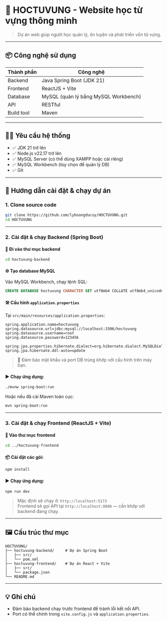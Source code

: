 # 📘 HOCTUVUNG - Website học từ vựng thông minh

> Dự án web giúp người học quản lý, ôn luyện và phát triển vốn từ vựng.

---

## 📦 Công nghệ sử dụng

| Thành phần | Công nghệ |
|-----------|-----------|
| Backend   | Java Spring Boot (JDK 21) |
| Frontend  | ReactJS + Vite |
| Database  | MySQL (quản lý bằng MySQL Workbench) |
| API       | RESTful |
| Build tool| Maven |

---

## 🧑‍💻 Yêu cầu hệ thống

- ✅ JDK 21 trở lên  
- ✅ Node.js v22.17 trở lên  
- ✅ MySQL Server (có thể dùng XAMPP hoặc cài riêng)  
- ✅ MySQL Workbench (tùy chọn để quản lý DB)  
- ✅ Git  

---

## 🚀 Hướng dẫn cài đặt & chạy dự án

### 1. Clone source code

```bash
git clone https://github.com/lyhoangducuy/HOCTUVUNG.git
cd HOCTUVUNG
```

---

### 2. Cài đặt & chạy Backend (Spring Boot)

#### 📁 Đi vào thư mục backend
```bash
cd hoctuvung-backend
```

#### ⚙️ Tạo database MySQL
Vào MySQL Workbench, chạy lệnh SQL:

```sql
CREATE DATABASE hoctuvung CHARACTER SET utf8mb4 COLLATE utf8mb4_unicode_ci;
```

#### 🛠️ Cấu hình `application.properties`

Tại `src/main/resources/application.properties`:

```properties
spring.application.name=hoctuvung
spring.datasource.url=jdbc:mysql://localhost:3306/hoctuvung
spring.datasource.username=root
spring.datasource.password=123456

spring.jpa.properties.hibernate.dialect=org.hibernate.dialect.MySQLDialect
spring.jpa.hibernate.ddl-auto=update
```

> 🔐 Đảm bảo mật khẩu và port DB trùng khớp với cấu hình trên máy bạn.

#### ▶️ Chạy ứng dụng:
```bash
./mvnw spring-boot:run
```
Hoặc nếu đã cài Maven toàn cục:
```bash
mvn spring-boot:run
```

---

### 3. Cài đặt & chạy Frontend (ReactJS + Vite)

#### 📁 Vào thư mục frontend
```bash
cd ../hoctuvung-frontend
```

#### 📦 Cài đặt các gói:
```bash
npm install
```

#### ▶️ Chạy ứng dụng:
```bash
npm run dev
```

> Mặc định sẽ chạy ở: `http://localhost:5173`  
> Frontend sẽ gọi API tại `http://localhost:8080` — cần khớp với backend đang chạy.

---

## 🖼️ Cấu trúc thư mục

```
HOCTUVUNG/
├── hoctuvung-backend/     # Dự án Spring Boot
│   ├── src/
│   └── pom.xml
├── hoctuvung-frontend/    # Dự án React + Vite
│   ├── src/
│   └── package.json
└── README.md
```

---

## 💡 Ghi chú
- Đảm bảo backend chạy trước frontend để tránh lỗi kết nối API.
- Port có thể chỉnh trong `vite.config.js` và `application.properties`.
